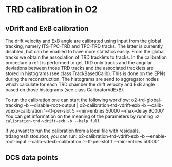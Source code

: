<!-- doxy
\page refTRDcalibration TRD calibration
/doxy -->

# TRD calibration in O2

## vDrift and ExB calibration

The drift velocity and ExB angle are calibrated using input from the global tracking, namely ITS-TPC-TRD and TPC-TRD tracks. The latter is currently disabled, but can be enabled to have more statistics easily. From the global tracks we obtain the association of TRD tracklets to tracks. In the calibration procedure  a refit is performed to get TRD only tracks and the angular deviations between those TRD tracks and the associated tracklets are stored in histograms (see class TrackBasedCalib). This is done on the EPNs during the reconstruction. The histograms are send to aggregator nodes which calculate for each TRD chamber the drift velocity and ExB angle based on those histograms (see class CalibratorVdExB).

To run the calibration one can start the following workflow:
    o2-trd-global-tracking -b --disable-root-output | o2-calibration-trd-vdrift-exb -b --calib-vdexb-calibration '--tf-per-slot 5 --min-entries 50000 --max-delay 90000'
You can get information on the meaning of the parameters by running `o2-calibration-trd-vdrift-exb -b --help full`

If you want to run the calibration from a local file with residuals, trdangreshistos.root, you can run:
    o2-calibration-trd-vdrift-exb -b --enable-root-input --calib-vdexb-calibration '--tf-per-slot 1 --min-entries 50000'

## DCS data points

